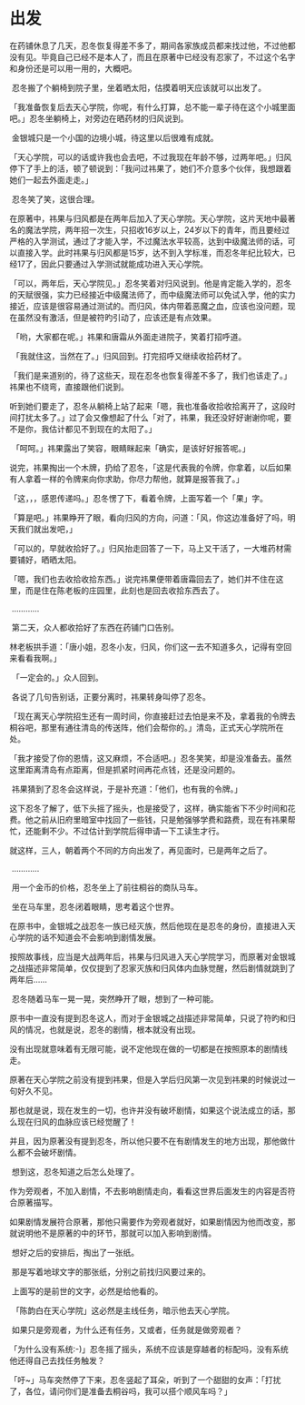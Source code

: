 # 出发

​		在药铺休息了几天，忍冬恢复得差不多了，期间各家族成员都来找过他，不过他都没有见。毕竟自己已经不是本人了，而且在原著中已经没有忍家了，不过这个名字和身份还是可以用一用的，大概吧。

​		忍冬搬了个躺椅到院子里，坐着晒太阳，估摸着明天应该就可以出发了。

​		「我准备恢复后去天心学院，你呢，有什么打算，总不能一辈子待在这个小城里面吧。」忍冬坐躺椅上，对旁边在晒药材的归风说到。

​		金银城只是一个小国的边境小城，待这里以后很难有成就。

​		「天心学院，可以的话或许我也会去吧，不过我现在年龄不够，过两年吧。」归风停下了手上的活，顿了顿说到：「我问过祎果了，她们不介意多个伙伴，我想跟着她们一起去外面走走。」

​		忍冬笑了笑，这很合理。

​		在原著中，祎果与归风都是在两年后加入了天心学院。天心学院，这片天地中最著名的魔法学院，两年招一次生，只招收16岁以上，24岁以下的青年，而且要经过严格的入学测试，通过了才能入学，不过魔法水平较高，达到中级魔法师的话，可以直接入学。此时祎果与归风都是15岁，达不到入学标准，而忍冬年纪比较大，已经17了，因此只要通过入学测试就能成功进入天心学院。

​		「可以，两年后，天心学院见。」忍冬笑着对归风说到。他是肯定能入学的，忍冬的天赋很强，实力已经接近中级魔法师了，而中级魔法师可以免试入学，他的实力接近，应该是很容易通过测试的。而归风，体内带着恶魔之血，应该也没问题，现在虽然没有激活，但是被符旳引动了，应该还是有点效果。

​		「哟，大家都在呢。」祎果和唐霜从外面走进院子，笑着打招呼道。

​		「我就住这，当然在了。」归风回到。打完招呼又继续收拾药材了。

​		「我们是来道别的，待了这些天，现在忍冬也恢复得差不多了，我们也该走了。」祎果也不绕弯，直接跟他们说到。

​		听到她们要走了，忍冬从躺椅上站了起来「嗯，我也准备收拾收拾离开了，这段时间打扰太多了。」过了会又像想起了什么「对了，祎果，我还没好好谢谢你呢，要不是你，我估计都见不到现在的太阳了。」

​		「呵呵。」祎果露出了笑容，眼睛眯起来「确实，是该好好报答呢。」

​		说完，祎果掏出一个木牌，扔给了忍冬，「这是代表我的令牌，你拿着，以后如果有人拿着一样的令牌来向你求助，你尽力帮他，就算是报答我了。」

​		「这，，，感恩传递吗。」忍冬愣了下，看着令牌，上面写着一个「果」字。

​		「算是吧。」祎果睁开了眼，看向归风的方向，问道：「风，你这边准备好了吗，明天我们就出发吧，」

​		「可以的，早就收拾好了。」归风抬走回答了一下，马上又干活了，一大堆药材需要铺好，晒晒太阳。

​		「嗯，我们也去收拾收拾东西。」说完祎果便带着唐霜回去了，她们并不住在这里，而是住在陈老板的庄园里，此刻也是回去收拾东西去了。

​		…………

​		第二天，众人都收拾好了东西在药铺门口告别。

​		林老板拱手道：「唐小姐，忍冬小友，归风，你们这一去不知道多久，记得有空回来看看我啊。」

​		「一定会的。」众人回到。

​		各说了几句告别话，正要分离时，祎果转身叫停了忍冬。

​		「现在离天心学院招生还有一周时间，你直接赶过去怕是来不及，拿着我的令牌去桐谷吧，那里有通往清岛的传送阵，他们会帮你的。」清岛，正式天心学院所在处。

​		「我才接受了你的恩情，这又麻烦，不合适吧。」忍冬笑笑，却是没准备去。虽然这里距离清岛有点距离，但是抓紧时间再花点钱，还是没问题的。

​		祎果猜到了忍冬会这样说，于是补充道：「他们，也有我的令牌。」

​		这下忍冬了解了，低下头摇了摇头，也是接受了，这样，确实能省下不少时间和花费。他之前从旧府里暗室中找回了一些钱，只是勉强够学费和路费，现在有祎果帮忙，还能剩不少。不过估计到学院后得申请一下工读生才行。

​		就这样，三人，朝着两个不同的方向出发了，再见面时，已是两年之后了。

​		…………

​		用一个金币的价格，忍冬坐上了前往桐谷的商队马车。

​		坐在马车里，忍冬闭着眼睛，思考着这个世界。

​		在原书中，金银城之战忍冬一族已经灭族，然后他现在是忍冬的身份，直接进入天心学院的话不知道会不会影响到剧情发展。

​		按照故事线，应当是大战两年后，祎果与归风进入天心学院学习，而原著对金银城之战描述非常简单，仅仅提到了忍家灭族和归风体内血脉觉醒，然后剧情就跳到了两年后……

​		忍冬随着马车一晃一晃，突然睁开了眼，想到了一种可能。

​		原书中一直没有提到忍冬这人，而对于金银城之战描述非常简单，只说了符旳和归风的情况，也就是说，忍冬的剧情，根本就没有出现。

​		没有出现就意味着有无限可能，说不定他现在做的一切都是在按照原本的剧情线走。

​		原著在天心学院之前没有提到祎果，但是入学后归风第一次见到祎果的时候说过一句好久不见。

​		那也就是说，现在发生的一切，也许并没有破坏剧情，如果这个说法成立的话，那么现在归风的血脉应该已经觉醒了！

​		并且，因为原著没有提到忍冬，所以他只要不在有剧情发生的地方出现，那他做什么都不会破坏剧情。

​		想到这，忍冬知道之后怎么处理了。

​		作为旁观者，不加入剧情，不去影响剧情走向，看看这世界后面发生的内容是否符合原著描写。

​		如果剧情发展符合原著，那他只需要作为旁观者就好，如果剧情因为他而改变，那就说明他不是原著的中的环节，那就可以加入影响到剧情。

​		想好之后的安排后，掏出了一张纸。

​		那是写着地球文字的那张纸，分别之前找归风要过来的。

​		上面写的是前世的文字，必然是给他看的。

​		「陈韵白在天心学院」这必然是主线任务，暗示他去天心学院。

​		如果只是旁观者，为什么还有任务，又或者，任务就是做旁观者？

​		「为什么没有系统:-)」忍冬摇了摇头，系统不应该是穿越者的标配吗，没有系统他还得自己去找任务触发？

​		「吁~」马车突然停了下来，忍冬竖起了耳朵，听到了一个甜甜的女声：「打扰了，各位，请问你们是准备去桐谷吗，我可以搭个顺风车吗？」